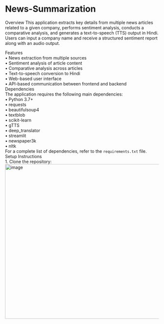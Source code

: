 # News-Summarization
Overview
This application extracts key details from multiple news articles related to a given company, performs sentiment analysis, conducts a comparative analysis, and generates a text-to-speech (TTS) output in Hindi. Users can input a company name and receive a structured sentiment report along with an audio output.  

Features  
	•	News extraction from multiple sources  
	•	Sentiment analysis of article content  
	•	Comparative analysis across articles  
	•	Text-to-speech conversion to Hindi  
	•	Web-based user interface  
	•	API-based communication between frontend and backend  
Dependencies  
The application requires the following main dependencies:  
	•	Python 3.7+  
	•	requests  
	•	beautifulsoup4  
	•	textblob  
	•	scikit-learn  
	•	gTTS  
	•	deep_translator  
	•	streamlit  
  	•	newspaper3k  
	•	nltk  
For a complete list of dependencies, refer to the `requirements.txt` file.  
Setup Instructions  
	1.	Clone the repository:  
 <img width="507" alt="image" src="https://github.com/user-attachments/assets/f06695e1-c61e-4e81-b7ab-f8a760d10e22" />
